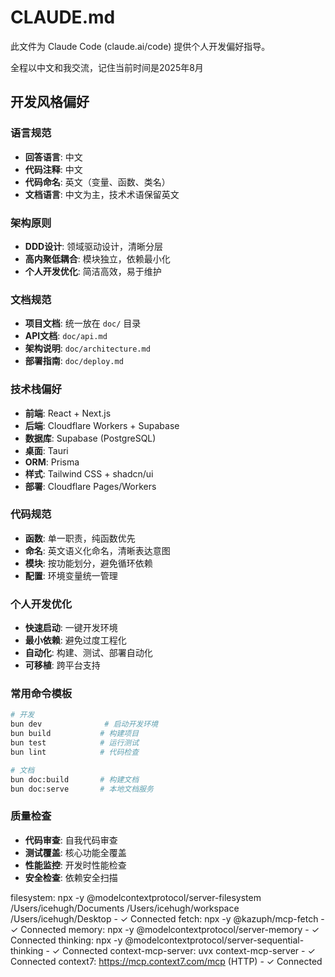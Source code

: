 # CLAUDE.md

此文件为 Claude Code (claude.ai/code) 提供个人开发偏好指导。

全程以中文和我交流，记住当前时间是2025年8月
## 开发风格偏好

### 语言规范
- **回答语言**: 中文
- **代码注释**: 中文
- **代码命名**: 英文（变量、函数、类名）
- **文档语言**: 中文为主，技术术语保留英文

### 架构原则
- **DDD设计**: 领域驱动设计，清晰分层
- **高内聚低耦合**: 模块独立，依赖最小化
- **个人开发优化**: 简洁高效，易于维护

### 文档规范
- **项目文档**: 统一放在 `doc/` 目录
- **API文档**: `doc/api.md`
- **架构说明**: `doc/architecture.md`
- **部署指南**: `doc/deploy.md`

### 技术栈偏好
- **前端**: React + Next.js
- **后端**: Cloudflare Workers + Supabase
- **数据库**: Supabase (PostgreSQL)
- **桌面**: Tauri
- **ORM**: Prisma
- **样式**: Tailwind CSS + shadcn/ui
- **部署**: Cloudflare Pages/Workers

### 代码规范
- **函数**: 单一职责，纯函数优先
- **命名**: 英文语义化命名，清晰表达意图
- **模块**: 按功能划分，避免循环依赖
- **配置**: 环境变量统一管理

### 个人开发优化
- **快速启动**: 一键开发环境
- **最小依赖**: 避免过度工程化
- **自动化**: 构建、测试、部署自动化
- **可移植**: 跨平台支持

### 常用命令模板
```bash
# 开发
bun dev              # 启动开发环境
bun build           # 构建项目
bun test            # 运行测试
bun lint            # 代码检查

# 文档
bun doc:build       # 构建文档
bun doc:serve       # 本地文档服务
```

### 质量检查
- **代码审查**: 自我代码审查
- **测试覆盖**: 核心功能全覆盖
- **性能监控**: 开发时性能检查
- **安全检查**: 依赖安全扫描

filesystem: npx -y @modelcontextprotocol/server-filesystem /Users/icehugh/Documents /Users/icehugh/workspace /Users/icehugh/Desktop - ✓ Connected
fetch: npx -y @kazuph/mcp-fetch - ✓ Connected
memory: npx -y @modelcontextprotocol/server-memory - ✓ Connected
thinking: npx -y @modelcontextprotocol/server-sequential-thinking - ✓ Connected
context-mcp-server: uvx context-mcp-server - ✓ Connected
context7: https://mcp.context7.com/mcp (HTTP) - ✓ Connected